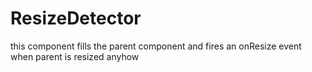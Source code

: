 # ResizeDetector

this component fills the parent component and fires an onResize event when parent is resized anyhow
